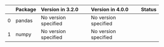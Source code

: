 <!-- markdown-link-check-disable -->

|    | Package   | Version in 3.2.0     | Version in 4.0.0     | Status   |
|---:|:----------|:---------------------|:---------------------|:---------|
|  0 | pandas    | No version specified | No version specified |          |
|  1 | numpy     | No version specified | No version specified |          |